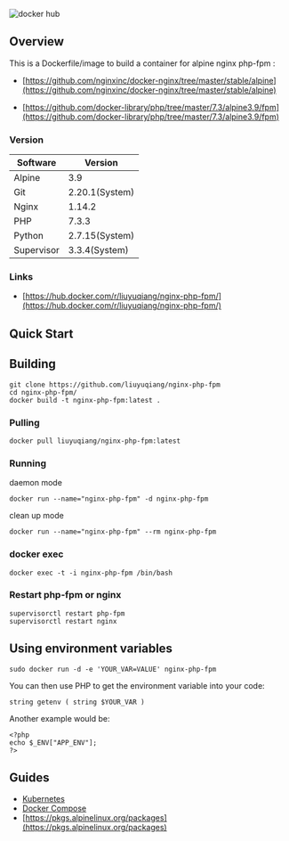 ![docker hub](https://img.shields.io/docker/stars/liuyuqiang/nginx-php-fpm.svg?style=flat)

## Overview

This is a Dockerfile/image to build a container for alpine nginx php-fpm :

- [https://github.com/nginxinc/docker-nginx/tree/master/stable/alpine](https://github.com/nginxinc/docker-nginx/tree/master/stable/alpine)

- [https://github.com/docker-library/php/tree/master/7.3/alpine3.9/fpm](https://github.com/docker-library/php/tree/master/7.3/alpine3.9/fpm)

### Version

| Software | Version |
|-----|-------|
| Alpine | 3.9 |
| Git | 2.20.1(System) |
| Nginx | 1.14.2 |
| PHP  | 7.3.3 |
| Python | 2.7.15(System) |
| Supervisor | 3.3.4(System) |


### Links

- [https://hub.docker.com/r/liuyuqiang/nginx-php-fpm/](https://hub.docker.com/r/liuyuqiang/nginx-php-fpm/)

## Quick Start

## Building

```
git clone https://github.com/liuyuqiang/nginx-php-fpm
cd nginx-php-fpm/
docker build -t nginx-php-fpm:latest .
```

### Pulling

```
docker pull liuyuqiang/nginx-php-fpm:latest
```

### Running

daemon mode
```
docker run --name="nginx-php-fpm" -d nginx-php-fpm
```
clean up mode
```
docker run --name="nginx-php-fpm" --rm nginx-php-fpm
```

### docker exec

```
docker exec -t -i nginx-php-fpm /bin/bash
```

### Restart php-fpm or nginx

```
supervisorctl restart php-fpm
supervisorctl restart nginx
```

## Using environment variables

```
sudo docker run -d -e 'YOUR_VAR=VALUE' nginx-php-fpm
```

You can then use PHP to get the environment variable into your code:

```
string getenv ( string $YOUR_VAR )
```

Another example would be:

```
<?php
echo $_ENV["APP_ENV"];
?>
```

## Guides

- [Kubernetes](https://github.com/liuyuqiang/nginx-php-fpm/blob/master/docs/kubernetes.md)
- [Docker Compose](https://github.com/liuyuqiang/nginx-php-fpm/blob/master/docs/docker_compose.md)
- [https://pkgs.alpinelinux.org/packages](https://pkgs.alpinelinux.org/packages)